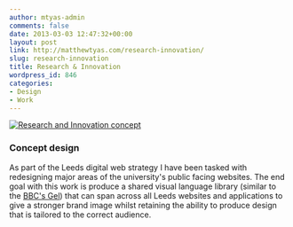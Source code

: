 ```yaml
---
author: mtyas-admin
comments: false
date: 2013-03-03 12:47:32+00:00
layout: post
link: http://matthewtyas.com/research-innovation/
slug: research-innovation
title: Research & Innovation
wordpress_id: 846
categories:
- Design
- Work
---
```


[![Research and Innovation concept](http://matthewtyas.com/wp-content/uploads/2013/03/research-1.jpg)](http://matthewtyas.com/wp-content/uploads/2013/03/research-1.jpg)







### Concept design




As part of the Leeds digital web strategy I have been tasked with redesigning major areas of the university's public facing websites. The end goal with this work is produce a shared visual language library (similar to the [BBC's Gel](http://www.bbc.co.uk/gel)) that can span across all Leeds websites and applications to give a stronger brand image whilst retaining the ability to produce design that is tailored to the correct audience.







